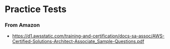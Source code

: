 # Practice Tests

### From Amazon

- https://d1.awsstatic.com/training-and-certification/docs-sa-assoc/AWS-Certified-Solutions-Architect-Associate_Sample-Questions.pdf

